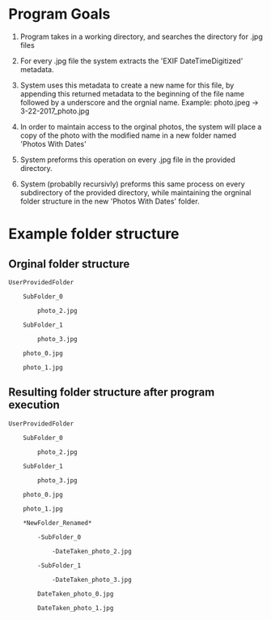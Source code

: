 # Program Goals
1. Program takes in a working directory, and searches the directory for .jpg files

2. For every .jpg file the system extracts the 'EXIF DateTimeDigitized' metadata.

3. System uses this metadata to create a new name for this file, by appending this returned metadata to the beginning of the file name followed by a underscore and the orgnial name.
	Example: photo.jpeg -> 3-22-2017_photo.jpg

4. In order to maintain access to the orginal photos, the system will place a copy of the photo with the modified name in a new folder named 'Photos With Dates' 

5. System preforms this operation on every .jpg file in the provided directory.

6. System (probablly recursivly) preforms this same process on every subdirectory of the provided directory, while maintaining the orgninal folder structure in the new 'Photos With Dates' folder.

# Example folder structure

## Orginal folder structure

	UserProvidedFolder

		SubFolder_0

			photo_2.jpg

		SubFolder_1

			photo_3.jpg

		photo_0.jpg

		photo_1.jpg


## Resulting folder structure after program execution

	UserProvidedFolder

		SubFolder_0

			photo_2.jpg

		SubFolder_1

			photo_3.jpg

		photo_0.jpg

		photo_1.jpg

		*NewFolder_Renamed*

			-SubFolder_0

				-DateTaken_photo_2.jpg

			-SubFolder_1

				-DateTaken_photo_3.jpg

			DateTaken_photo_0.jpg

			DateTaken_photo_1.jpg
